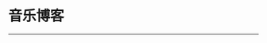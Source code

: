 
  # 音乐博客
  ---

  <Common-LinkList :linkList='{"name":"音乐博客","item":[{"link":"https://ifish.fun","icon":"https://ifish.fun/favicon.ico","text":"洛奇Town"},{"link":"https://isujin.com/","icon":"/logo.png","text":"素锦"},{"link":"http://www.52qingyin.cn","icon":"http://www.52qingyin.cn/favicon.ico","text":"清音陋屋"},{"link":"https://www.rui123.com/","icon":"https://www.rui123.com/favicon.ico","text":"凡高的耳朵"},{"link":"https://www.waasaa.com/","icon":"https://www.waasaa.com/favicon.ico","text":"挖沙网"},{"link":"https://www.ugediao.com/category/music","icon":"https://www.ugediao.com/favicon.ico","text":"音乐推荐-有格调"},{"link":"http://www.edzbe.com/","icon":"http://www.edzbe.com/favicon.ico","text":"耳朵的主人"},{"link":"https://www.mtyyw.com/","icon":"https://www.mtyyw.com/favicon.ico","text":"麦田音乐网"},{"link":"http://www.misshcl.com/","icon":"http://www.misshcl.com/favicon.ico","text":"盐酸小姐"},{"link":"http://www.iyccd.com","icon":"http://www.iyccd.com/favicon.ico","text":"如果你能静下来"},{"link":"http://www.musicsailor.com","icon":"http://www.musicsailor.com/favicon.ico","text":"水手音乐"},{"link":"http://www.mologer.cn","icon":"/logo.png","text":"音乐是岸"},{"link":"http://blog.sina.com.cn/mhzhmusic","icon":"http://blog.sina.com.cn/favicon.ico","text":"梦幻之弧"}]}'/>
  